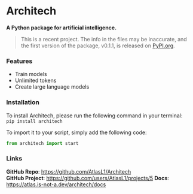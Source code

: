 # Architech
**A Python package for artificial intelligence.**

> This is a recent project. The info in the files may be inaccurate, and the first version of the package, v0.1.1, is released on [PyPI.org](https://pypi.org/project/architech/). 

### Features
- Train models
- Unlimited tokens
- Create large language models

### Installation
To install Architech, please run the following command in your terminal: <br>
```pip install architech```

To import it to your script, simply add the following code: <br>
```python
from architech import start
```

### Links
**GitHub Repo**: https://github.com/AtlasL1/Architech <br>
**GitHub Project**: https://github.com/users/AtlasL1/projects/5
**Docs**: https://atlas.is-not-a.dev/architech/docs
